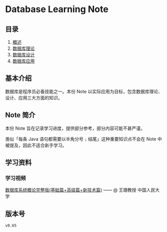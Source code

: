# Database Learning Note

## 目录

1. [概述](index/overview.md)
2. [数据库理论](index/theory.md)
3. [数据库设计](index/design.md)
4. [数据库应用](index/usage.md)

## 基本介绍

数据库是程序员必备技能之一。本份 Note 以实际应用为目标，包含数据库理论、设计、应用三大方面的知识。  

## Note 简介

本份 Note 旨在记录学习进度，提供部分参考，部分内容可能不甚严谨。  

类似「每条 Java 语句都需要以半角分号 ```;``` 结尾」这种重要知识点不会在 Note 中被提及，因此不适合新手学习。  

## 学习资料

### 学习视频  

[数据库系统概论完整版(基础篇+高级篇+新技术篇)](https://www.bilibili.com/video/BV12J41137hu?p=6&spm_id_from=pageDriver)  —— @ 王珊教授 中国人民大学  

## 版本号

`v0.65`
